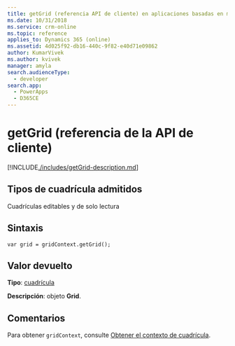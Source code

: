 ```yaml
---
title: getGrid (referencia API de cliente) en aplicaciones basadas en modelos | Microsoft Docs
ms.date: 10/31/2018
ms.service: crm-online
ms.topic: reference
applies_to: Dynamics 365 (online)
ms.assetid: 4d025f92-db16-440c-9f82-e40d71e09862
author: KumarVivek
ms.author: kvivek
manager: amyla
search.audienceType:
  - developer
search.app:
  - PowerApps
  - D365CE
---
```

# <a name="getgrid-client-api-reference"></a>getGrid (referencia de la API de cliente)



[!INCLUDE[./includes/getGrid-description.md](./includes/getGrid-description.md)]

## <a name="grid-types-supported"></a>Tipos de cuadrícula admitidos

Cuadrículas editables y de solo lectura

## <a name="syntax"></a>Sintaxis

`var grid = gridContext.getGrid();`

## <a name="return-value"></a>Valor devuelto

**Tipo**: [cuadrícula](../grid.md)

**Descripción**: objeto **Grid**.

## <a name="remarks"></a>Comentarios

Para obtener `gridContext`, consulte [Obtener el contexto de cuadrícula](../../grids.md#bkmk_gridcontext). 


